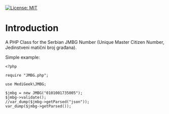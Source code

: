 [![License: MIT](https://img.shields.io/badge/License-MIT-yellow.svg)](https://opensource.org/licenses/MIT)

# Introduction

A PHP Class for the Serbian JMBG Number (Unique Master Citizen Number, Jedinstveni matični broj građana).

Simple example:

```
<?php

require "JMBG.php";

use MediGeek\JMBG;

$jmbg = new JMBG("0101001735005");
$jmbg->validate();
//var_dump($jmbg->getParsed("json"));
var_dump($jmbg->getParsed());
```



